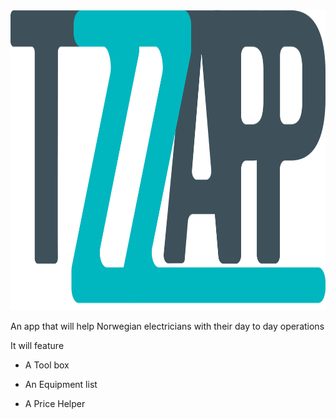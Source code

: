 <img  src="https://raw.githubusercontent.com/Tzzapp/Tzzapp/develop/app/src/main/res/drawable/tzzapp_logo.png?raw=true" width="640" height="480"/> 

An app that will help Norwegian electricians with their day to day operations 


It will feature 

* A Tool box

* An Equipment list

* A Price Helper 
